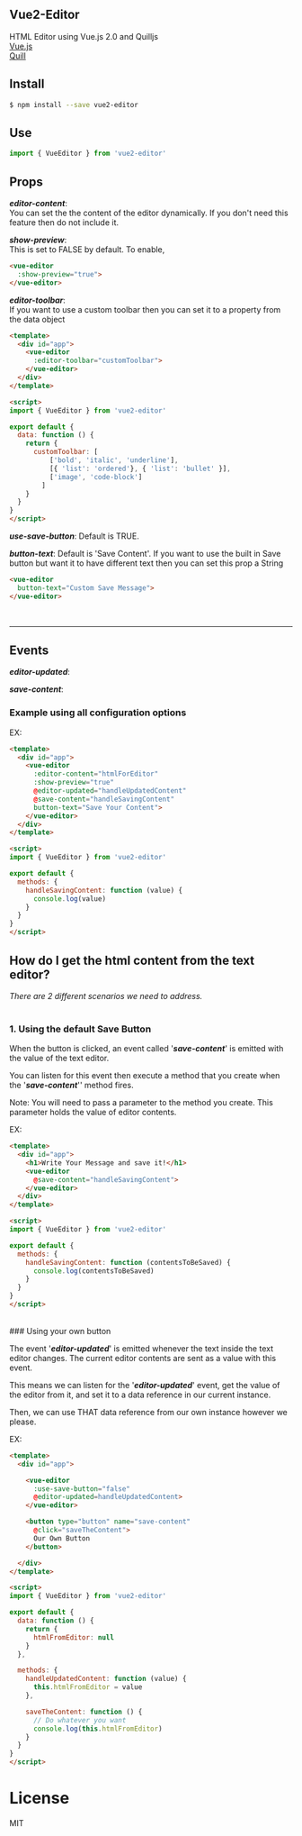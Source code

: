 ## Vue2-Editor

HTML Editor using Vue.js 2.0 and Quilljs
<br>
[Vue.js](https://vuejs.org)
</br>
[Quill](http://quilljs.com/)

<!-- ## Demo -->

<!-- [fiddle](https://jsfiddle.net/su9zv0w9/1/) -->

## Install

```bash
$ npm install --save vue2-editor
```

## Use
```js
import { VueEditor } from 'vue2-editor'
```
## Props

**_editor-content_**:
<br>
You can set the the content of the editor dynamically. If you don't need this feature then do not include it.


**_show-preview_**:
<br>
This is set to FALSE by default. To enable,
```html
<vue-editor
  :show-preview="true">
</vue-editor>
```

**_editor-toolbar_**:
<br>
If you want to use a custom toolbar then you can set it to a property from the data object
```html
<template>
  <div id="app">
    <vue-editor
      :editor-toolbar="customToolbar">
    </vue-editor>
  </div>
</template>

<script>
import { VueEditor } from 'vue2-editor'

export default {
  data: function () {
    return {
      customToolbar: [
          ['bold', 'italic', 'underline'],
          [{ 'list': 'ordered'}, { 'list': 'bullet' }],
          ['image', 'code-block']
        ]
    }
  }
}
</script>
```

**_use-save-button_**:
Default is TRUE.


**_button-text_**:
Default is 'Save Content'. If you want to use the built in Save button but want it to have different text then you can set this prop a String
```html
<vue-editor
  button-text="Custom Save Message">
</vue-editor>
```
</br>

---
## Events

**_editor-updated_**:

**_save-content_**:

### Example using all configuration options
EX:
```html
<template>
  <div id="app">
    <vue-editor
      :editor-content="htmlForEditor"
      :show-preview="true"
      @editor-updated="handleUpdatedContent"
      @save-content="handleSavingContent"
      button-text="Save Your Content">
    </vue-editor>
  </div>
</template>

<script>
import { VueEditor } from 'vue2-editor'

export default {
  methods: {
    handleSavingContent: function (value) {
      console.log(value)
    }
  }  
}
</script>
```

## How do I get the html content from the text editor?
_There are 2 different scenarios we need to address._
</br></br>

### 1. Using the default Save Button

   When the button is clicked, an event called '**_save-content_**' is emitted with the value of the text editor.

   You can listen for this event then execute a method that you create when the '**_save-content_**'' method fires.

   Note: You will need to pass a parameter to the method you create. This parameter holds the value of editor contents.

EX:
```html
<template>
  <div id="app">
    <h1>Write Your Message and save it!</h1>
    <vue-editor
      @save-content="handleSavingContent">
    </vue-editor>
  </div>
</template>

<script>
import { VueEditor } from 'vue2-editor'

export default {
  methods: {
    handleSavingContent: function (contentsToBeSaved) {
      console.log(contentsToBeSaved)
    }
  }  
}
</script>
```
<br>
### Using your own button

The event '**_editor-updated_**' is emitted whenever the text inside the text editor changes. The current editor contents are sent as a value with this event.

This means we can listen for the '**_editor-updated_**' event, get the value of the editor from it, and set it to a data reference in our current instance.

Then, we can use THAT data reference from our own instance however we please.

EX:
```html
<template>
  <div id="app">

    <vue-editor
      :use-save-button="false"
      @editor-updated=handleUpdatedContent>
    </vue-editor>

    <button type="button" name="save-content"
      @click="saveTheContent">
      Our Own Button
    </button>

  </div>
</template>

<script>
import { VueEditor } from 'vue2-editor'

export default {
  data: function () {
    return {
      htmlFromEditor: null
    }
  },

  methods: {
    handleUpdatedContent: function (value) {
      this.htmlFromEditor = value
    },

    saveTheContent: function () {
      // Do whatever you want
      console.log(this.htmlFromEditor)
    }
  }
}
</script>
```

# License
MIT

